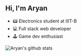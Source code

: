 ## Hi, I'm Aryan
- :pager: Electronics student at IIIT-B
- :computer: Full stack web developer
- :joystick: Game dev enthusiast

![Aryan's github stats](https://github-readme-stats.vercel.app/api?username=zaryanz&theme=highcontrast&show_icons=true)

